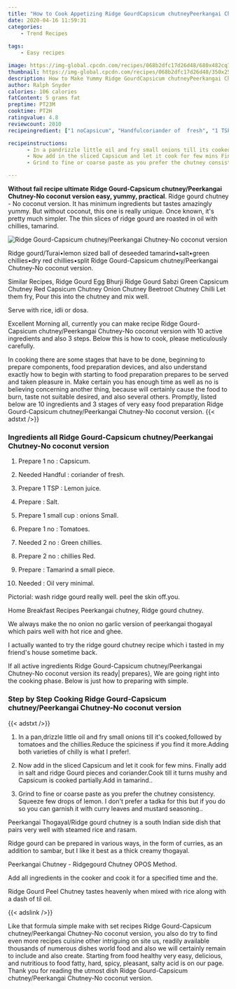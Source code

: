 ```yaml
---
title: "How to Cook Appetizing Ridge GourdCapsicum chutneyPeerkangai ChutneyNo coconut version"
date: 2020-04-16 11:59:31
categories:
    - Trend Recipes
    
tags:
    - Easy recipes

image: https://img-global.cpcdn.com/recipes/068b2dfc17d26d48/680x482cq70/ridge-gourd-capsicum-chutneypeerkangai-chutney-no-coconut-version-recipe-main-photo.jpg
thumbnail: https://img-global.cpcdn.com/recipes/068b2dfc17d26d48/350x250cq70/ridge-gourd-capsicum-chutneypeerkangai-chutney-no-coconut-version-recipe-main-photo.jpg
description: How to Make Yummy Ridge GourdCapsicum chutneyPeerkangai ChutneyNo coconut version with 10 ingredients and 3 stages of easy cooking.
author: Ralph Snyder
calories: 106 calories
fatContent: 5 grams fat
preptime: PT23M
cooktime: PT2H
ratingvalue: 4.8
reviewcount: 2010
recipeingredient: ["1 noCapsicum", "Handfulcoriander of  fresh", "1 TSPLemon juice", "Salt", "1 small  cuponions Small", "1 noTomatoes", "2 noGreen chillies", "2 nochillies Red", "Tamarind a small piece", "Oil very minimal"]

recipeinstructions: 
      - In a pandrizzle little oil and fry small onions till its cookedfollowed by tomatoes and the chilliesReduce the spiciness if you find it moreAdding both varieties of chilly is what I prefer 
      - Now add in the sliced Capsicum and let it cook for few mins Finally add in salt and ridge Gourd pieces and corianderCook till it turns mushy and Capsicum is cooked partiallyAdd in tamarind 
      - Grind to fine or coarse paste as you prefer the chutney consistency Squeeze few drops of lemon I dont prefer a tadka for this but if you do so you can garnish it with curry leaves and mustard seasoning

---
```




**Without fail recipe ultimate Ridge Gourd-Capsicum chutney/Peerkangai Chutney-No coconut version easy, yummy, practical**. Ridge gourd chutney - No coconut version. It has minimum ingredients but tastes amazingly yummy. But without coconut, this one is really unique. Once known, it&#39;s pretty much simpler. The thin slices of ridge gourd are roasted in oil with chillies, tamarind.


![Ridge Gourd-Capsicum chutney/Peerkangai Chutney-No coconut version](https://img-global.cpcdn.com/recipes/068b2dfc17d26d48/680x482cq70/ridge-gourd-capsicum-chutneypeerkangai-chutney-no-coconut-version-recipe-main-photo.jpg "Ridge Gourd-Capsicum chutney/Peerkangai Chutney-No coconut version")



Ridge gourd/Turai•lemon sized ball of deseeded tamarind•salt•green chillies•dry red chillies•split Ridge Gourd-Capsicum chutney/Peerkangai Chutney-No coconut version.

Similar Recipes, Ridge Gourd Egg Bhurji Ridge Gourd Sabzi Green Capsicum Chutney Red Capsicum Chutney Onion Chutney Beetroot Chutney Chilli Let them fry, Pour this into the chutney and mix well.

Serve with rice, idli or dosa.


Excellent Morning all, currently you can make recipe Ridge Gourd-Capsicum chutney/Peerkangai Chutney-No coconut version with 10 active ingredients and also 3 steps. Below this is how to cook, please meticulously carefully.

In cooking there are some stages that have to be done, beginning to prepare components, food preparation devices, and also understand exactly how to begin with starting to food preparation prepares to be served and taken pleasure in. Make certain you has enough time as well as no is believing concerning another thing, because will certainly cause the food to burn, taste not suitable desired, and also several others. Promptly, listed below are 10 ingredients and 3 stages of very easy food preparation Ridge Gourd-Capsicum chutney/Peerkangai Chutney-No coconut version.
{{< adstxt />}}

### Ingredients all Ridge Gourd-Capsicum chutney/Peerkangai Chutney-No coconut version


1. Prepare 1 no : Capsicum.

1. Needed Handful : coriander of  fresh.

1. Prepare 1 TSP : Lemon juice.

1. Prepare  : Salt.

1. Prepare 1 small  cup : onions Small.

1. Prepare 1 no : Tomatoes.

1. Needed 2 no : Green chillies.

1. Prepare 2 no : chillies Red.

1. Prepare  : Tamarind a small piece.

1. Needed  : Oil very minimal.


Pictorial: wash ridge gourd really well. peel the skin off.you.

Home Breakfast Recipes Peerkangai chutney, Ridge gourd chutney.

We always make the no onion no garlic version of peerkangai thogayal which pairs well with hot rice and ghee.

I actually wanted to try the ridge gourd chutney recipe which i tasted in my friend&#39;s house sometime back.


If all active ingredients Ridge Gourd-Capsicum chutney/Peerkangai Chutney-No coconut version its ready| prepares}, We are going right into the cooking phase. Below is just how to preparing with simple.

### Step by Step Cooking Ridge Gourd-Capsicum chutney/Peerkangai Chutney-No coconut version

{{< adstxt />}}


1. In a pan,drizzle little oil and fry small onions till it&#39;s cooked,followed by tomatoes and the chillies.Reduce the spiciness if you find it more.Adding both varieties of chilly is what I prefer!.



1. Now add in the sliced Capsicum and let it cook for few mins. Finally add in salt and ridge Gourd pieces and coriander.Cook till it turns mushy and Capsicum is cooked partially.Add in tamarind..



1. Grind to fine or coarse paste as you prefer the chutney consistency. Squeeze few drops of lemon. I don&#39;t prefer a tadka for this but if you do so you can garnish it with curry leaves and mustard seasoning..




Peerkangai Thogayal/Ridge gourd chutney is a south Indian side dish that pairs very well with steamed rice and rasam.

Ridge gourd can be prepared in various ways, in the form of curries, as an addition to sambar, but I like it best as a thick creamy thogayal.

Peerkangai Chutney - Ridgegourd Chutney OPOS Method.

Add all ingredients in the cooker and cook it for a specified time and the.

Ridge Gourd Peel Chutney tastes heavenly when mixed with rice along with a dash of til oil.


{{< adslink />}}

Like that formula simple make with set recipes Ridge Gourd-Capsicum chutney/Peerkangai Chutney-No coconut version, you also do try to find even more recipes cuisine other intriguing on site us, readily available thousands of numerous dishes world food and also we will certainly remain to include and also create. Starting from food healthy very easy, delicious, and nutritious to food fatty, hard, spicy, pleasant, salty acid is on our page. Thank you for reading the utmost dish Ridge Gourd-Capsicum chutney/Peerkangai Chutney-No coconut version.
